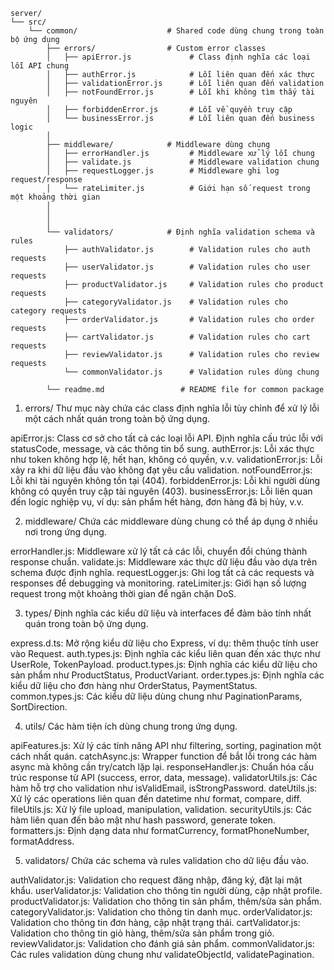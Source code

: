 ```
server/
└── src/
    └── common/                    # Shared code dùng chung trong toàn bộ ứng dụng
        ├── errors/                # Custom error classes
        │   ├── apiError.js             # Class định nghĩa các loại lỗi API chung
        │   ├── authError.js            # Lỗi liên quan đến xác thực
        │   ├── validationError.js      # Lỗi liên quan đến validation
        │   ├── notFoundError.js        # Lỗi khi không tìm thấy tài nguyên
        │   ├── forbiddenError.js       # Lỗi về quyền truy cập
        │   └── businessError.js        # Lỗi liên quan đến business logic
        │
        ├── middleware/            # Middleware dùng chung
        │   ├── errorHandler.js         # Middleware xử lý lỗi chung
        │   ├── validate.js             # Middleware validation chung
        │   ├── requestLogger.js        # Middleware ghi log request/response
        │   └── rateLimiter.js          # Giới hạn số request trong một khoảng thời gian
        │
        │
        │
        └── validators/            # Định nghĩa validation schema và rules
            ├── authValidator.js        # Validation rules cho auth requests
            ├── userValidator.js        # Validation rules cho user requests
            ├── productValidator.js     # Validation rules cho product requests
            ├── categoryValidator.js    # Validation rules cho category requests
            ├── orderValidator.js       # Validation rules cho order requests
            ├── cartValidator.js        # Validation rules cho cart requests
            ├── reviewValidator.js      # Validation rules cho review requests
            └── commonValidator.js      # Validation rules dùng chung

        └── readme.md                 # README file for common package

```
1. errors/
Thư mục này chứa các class định nghĩa lỗi tùy chỉnh để xử lý lỗi một cách nhất quán trong toàn bộ ứng dụng.

apiError.js: Class cơ sở cho tất cả các loại lỗi API. Định nghĩa cấu trúc lỗi với statusCode, message, và các thông tin bổ sung.
authError.js: Lỗi xác thực như token không hợp lệ, hết hạn, không có quyền, v.v.
validationError.js: Lỗi xảy ra khi dữ liệu đầu vào không đạt yêu cầu validation.
notFoundError.js: Lỗi khi tài nguyên không tồn tại (404).
forbiddenError.js: Lỗi khi người dùng không có quyền truy cập tài nguyên (403).
businessError.js: Lỗi liên quan đến logic nghiệp vụ, ví dụ: sản phẩm hết hàng, đơn hàng đã bị hủy, v.v.

2. middleware/
Chứa các middleware dùng chung có thể áp dụng ở nhiều nơi trong ứng dụng.

errorHandler.js: Middleware xử lý tất cả các lỗi, chuyển đổi chúng thành response chuẩn.
validate.js: Middleware xác thực dữ liệu đầu vào dựa trên schema được định nghĩa.
requestLogger.js: Ghi log tất cả các requests và responses để debugging và monitoring.
rateLimiter.js: Giới hạn số lượng request trong một khoảng thời gian để ngăn chặn DoS.

3. types/
Định nghĩa các kiểu dữ liệu và interfaces để đảm bảo tính nhất quán trong toàn bộ ứng dụng.

express.d.ts: Mở rộng kiểu dữ liệu cho Express, ví dụ: thêm thuộc tính user vào Request.
auth.types.js: Định nghĩa các kiểu liên quan đến xác thực như UserRole, TokenPayload.
product.types.js: Định nghĩa các kiểu dữ liệu cho sản phẩm như ProductStatus, ProductVariant.
order.types.js: Định nghĩa các kiểu dữ liệu cho đơn hàng như OrderStatus, PaymentStatus.
common.types.js: Các kiểu dữ liệu dùng chung như PaginationParams, SortDirection.

4. utils/
Các hàm tiện ích dùng chung trong ứng dụng.

apiFeatures.js: Xử lý các tính năng API như filtering, sorting, pagination một cách nhất quán.
catchAsync.js: Wrapper function để bắt lỗi trong các hàm async mà không cần try/catch lặp lại.
responseHandler.js: Chuẩn hóa cấu trúc response từ API (success, error, data, message).
validatorUtils.js: Các hàm hỗ trợ cho validation như isValidEmail, isStrongPassword.
dateUtils.js: Xử lý các operations liên quan đến datetime như format, compare, diff.
fileUtils.js: Xử lý file upload, manipulation, validation.
securityUtils.js: Các hàm liên quan đến bảo mật như hash password, generate token.
formatters.js: Định dạng data như formatCurrency, formatPhoneNumber, formatAddress.

5. validators/
Chứa các schema và rules validation cho dữ liệu đầu vào.

authValidator.js: Validation cho request đăng nhập, đăng ký, đặt lại mật khẩu.
userValidator.js: Validation cho thông tin người dùng, cập nhật profile.
productValidator.js: Validation cho thông tin sản phẩm, thêm/sửa sản phẩm.
categoryValidator.js: Validation cho thông tin danh mục.
orderValidator.js: Validation cho thông tin đơn hàng, cập nhật trạng thái.
cartValidator.js: Validation cho thông tin giỏ hàng, thêm/sửa sản phẩm trong giỏ.
reviewValidator.js: Validation cho đánh giá sản phẩm.
commonValidator.js: Các rules validation dùng chung như validateObjectId, validatePagination.
```
